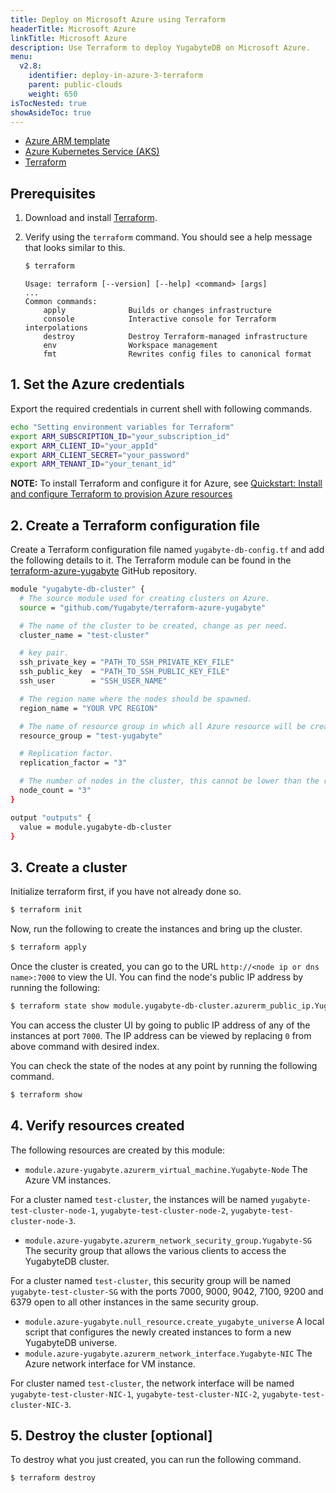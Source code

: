 ```yaml
---
title: Deploy on Microsoft Azure using Terraform
headerTitle: Microsoft Azure
linkTitle: Microsoft Azure
description: Use Terraform to deploy YugabyteDB on Microsoft Azure.
menu:
  v2.8:
    identifier: deploy-in-azure-3-terraform
    parent: public-clouds
    weight: 650
isTocNested: true
showAsideToc: true
---
```


<ul class="nav nav-tabs-alt nav-tabs-yb">
  <li >
    <a href="/preview/deploy/public-clouds/azure/azure-arm" class="nav-link">
      <i class="icon-shell"></i>
      Azure ARM template
    </a>
  </li>
  <li >
    <a href="/preview/deploy/public-clouds/azure/aks" class="nav-link">
      <i class="fas fa-cubes" aria-hidden="true"></i>
      Azure Kubernetes Service (AKS)
    </a>
  </li>
  <li>
    <a href="/preview/deploy/public-clouds/azure/terraform" class="nav-link active">
      <i class="icon-shell"></i>
      Terraform
    </a>
  </li>
</ul>

## Prerequisites

1. Download and install [Terraform](https://www.terraform.io/downloads.html).

2. Verify using the `terraform` command. You should see a help message that looks similar to this.

    ```sh
    $ terraform
    ```

    ```
    Usage: terraform [--version] [--help] <command> [args]
    ...
    Common commands:
        apply              Builds or changes infrastructure
        console            Interactive console for Terraform interpolations
        destroy            Destroy Terraform-managed infrastructure
        env                Workspace management
        fmt                Rewrites config files to canonical format
    ```

## 1. Set the Azure credentials

Export the required credentials in current shell with following commands.

```sh
echo "Setting environment variables for Terraform"
export ARM_SUBSCRIPTION_ID="your_subscription_id"
export ARM_CLIENT_ID="your_appId"
export ARM_CLIENT_SECRET="your_password"
export ARM_TENANT_ID="your_tenant_id"
```
<!-- The above code snippet is from
https://github.com/MicrosoftDocs/azure-docs/blob/eb381218252a33fb8b63e1163b6a39cd4b1835ef/articles/terraform/terraform-install-configure.md#configure-terraform-environment-variables
which is licensed under the MIT
license. https://github.com/MicrosoftDocs/azure-docs/blob/master/LICENSE-CODE
-->

**NOTE:** To install Terraform and configure it for Azure, see [Quickstart: Install and configure Terraform to provision Azure resources](https://docs.microsoft.com/en-gb/azure/virtual-machines/linux/terraform-install-configure)

## 2. Create a Terraform configuration file

Create a Terraform configuration file named `yugabyte-db-config.tf` and add the following details to it. The Terraform module can be found in the [terraform-azure-yugabyte](https://github.com/yugabyte/terraform-azure-yugabyte) GitHub repository.

```sh
module "yugabyte-db-cluster" {
  # The source module used for creating clusters on Azure.
  source = "github.com/Yugabyte/terraform-azure-yugabyte"

  # The name of the cluster to be created, change as per need.
  cluster_name = "test-cluster"

  # key pair.
  ssh_private_key = "PATH_TO_SSH_PRIVATE_KEY_FILE"
  ssh_public_key  = "PATH_TO_SSH_PUBLIC_KEY_FILE"
  ssh_user        = "SSH_USER_NAME"

  # The region name where the nodes should be spawned.
  region_name = "YOUR VPC REGION"

  # The name of resource group in which all Azure resource will be created.
  resource_group = "test-yugabyte"

  # Replication factor.
  replication_factor = "3"

  # The number of nodes in the cluster, this cannot be lower than the replication factor.
  node_count = "3"
}

output "outputs" {
  value = module.yugabyte-db-cluster
}
```

## 3. Create a cluster

Initialize terraform first, if you have not already done so.

```sh
$ terraform init
```

Now, run the following to create the instances and bring up the cluster.

```sh
$ terraform apply
```

Once the cluster is created, you can go to the URL `http://<node ip or dns name>:7000` to view the UI. You can find the node's public IP address by running the following:

```sh
$ terraform state show module.yugabyte-db-cluster.azurerm_public_ip.YugaByte_Public_IP[0]
```

You can access the cluster UI by going to public IP address of any of the instances at port `7000`. The IP address can be viewed by replacing `0` from above command with desired index.

You can check the state of the nodes at any point by running the following command.

```sh
$ terraform show
```

## 4. Verify resources created

The following resources are created by this module:

- `module.azure-yugabyte.azurerm_virtual_machine.Yugabyte-Node` The Azure VM instances.

For a cluster named `test-cluster`, the instances will be named `yugabyte-test-cluster-node-1`, `yugabyte-test-cluster-node-2`, `yugabyte-test-cluster-node-3`.

- `module.azure-yugabyte.azurerm_network_security_group.Yugabyte-SG` The security group that allows the various clients to access the YugabyteDB cluster.

For a cluster named `test-cluster`, this security group will be named `yugabyte-test-cluster-SG` with the ports 7000, 9000, 9042, 7100, 9200 and 6379 open to all other instances in the same security group.

- `module.azure-yugabyte.null_resource.create_yugabyte_universe` A local script that configures the newly created instances to form a new YugabyteDB universe.
- `module.azure-yugabyte.azurerm_network_interface.Yugabyte-NIC` The Azure network interface for VM instance.

For cluster named `test-cluster`, the network interface will be named `yugabyte-test-cluster-NIC-1`, `yugabyte-test-cluster-NIC-2`, `yugabyte-test-cluster-NIC-3`.

## 5. Destroy the cluster [optional]

To destroy what you just created, you can run the following command.

```sh
$ terraform destroy
```
